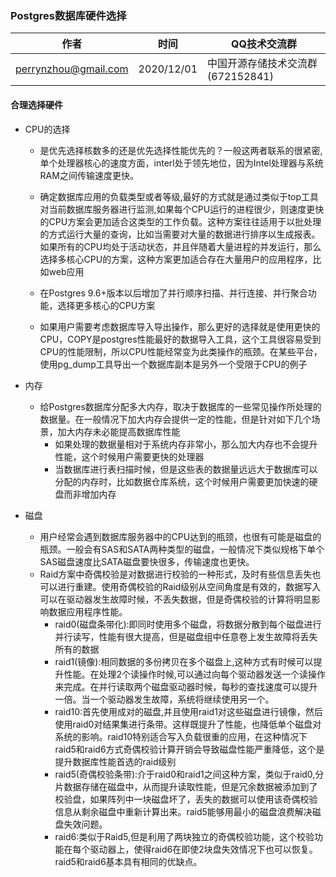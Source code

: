 ### Postgres数据库硬件选择


| 作者 | 时间 |QQ技术交流群 |
| ------ | ------ |------ |
| perrynzhou@gmail.com |2020/12/01 |中国开源存储技术交流群(672152841) |

#### 合理选择硬件

- CPU的选择

  - 是优先选择核数多的还是优先选择性能优先的？一般这两者联系的很紧密,单个处理器核心的速度方面，interl处于领先地位，因为Intel处理器与系统RAM之间传输速度更快。

  - 确定数据库应用的负载类型或者等级,最好的方式就是通过类似于top工具对当前数据库服务器进行监测,如果每个CPU运行的进程很少，则速度更快的CPU方案会更加适合这类型的工作负载。这种方案往往适用于以批处理的方式运行大量的查询，比如当需要对大量的数据进行排序以生成报表。如果所有的CPU均处于活动状态，并且伴随着大量进程的并发运行，那么选择多核心CPU的方案，这种方案更加适合存在大量用户的应用程序，比如web应用

  - 在Postgres 9.6+版本以后增加了并行顺序扫描、并行连接、并行聚合功能，选择更多核心的CPU方案

  - 如果用户需要考虑数据库导入导出操作，那么更好的选择就是使用更快的CPU，COPY是postgres性能最好的数据导入工具，这个工具很容易受到CPU的性能限制，所以CPU性能经常变为此类操作的瓶颈。在某些平台，使用pg_dump工具导出一个数据库副本是另外一个受限于CPU的例子
- 内存
  - 给Postgres数据库分配多大内存，取决于数据库的一些常见操作所处理的数据量。在一般情况下加大内存会提供一定的性能，但是针对如下几个场景，加大内存未必能提高数据库性能
    - 如果处理的数据量相对于系统内存非常小，那么加大内存也不会提升性能，这个时候用户需要更快的处理器
    - 当数据库进行表扫描时候，但是这些表的数据量远远大于数据库可以分配的内存时，比如数据仓库系统，这个时候用户需要更加快速的硬盘而非增加内存
- 磁盘
  - 用户经常会遇到数据库服务器中的CPU达到的瓶颈，也很有可能是磁盘的瓶颈。一般会有SAS和SATA两种类型的磁盘，一般情况下类似规格下单个SAS磁盘速度比SATA磁盘要快很多，传输速度也更快。
  - Raid方案中奇偶校验是对数据进行校验的一种形式，及时有些信息丢失也可以进行重建。使用奇偶校验的Raid级别从空间角度是有效的，数据写入可以在驱动器发生故障时候，不丢失数据，但是奇偶校验的计算将明显影响数据应用程序性能。
    - raid0(磁盘条带化):即同时使用多个磁盘，将数据分散到每个磁盘进行并行读写，性能有很大提高，但是磁盘组中任意卷上发生故障将丢失所有的数据
    - raid1(镜像):相同数据的多份拷贝在多个磁盘上,这种方式有时候可以提升性能。在处理2个读操作时候,可以通过向每个驱动器发送一个读操作来完成。在并行读取两个磁盘驱动器时候，每秒的查找速度可以提升一倍。当一个驱动器发生故障，系统将继续使用另一个。
    - raid10:首先使用成对的磁盘,并且使用raid1对这些磁盘进行镜像，然后使用raid0对结果集进行条带。这样既提升了性能，也降低单个磁盘对系统的影响。raid10特别适合写入负载很重的应用，在这种情况下raid5和raid6方式奇偶校验计算开销会导致磁盘性能严重降低，这个是提升数据库性能首选的raid级别
    - raid5(奇偶校验条带):介于raid0和raid1之间这种方案，类似于raid0,分片数据存储在磁盘中，从而提升读取性能，但是冗余数据被添加到了校验盘，如果阵列中一块磁盘坏了，丢失的数据可以使用该奇偶校验信息从剩余磁盘中重新计算出来。raid5能够用最小的磁盘浪费解决磁盘失效问题。
    - raid6:类似于Raid5,但是利用了两块独立的奇偶校验功能，这个校验功能在每个驱动器上，使得raid6在即使2块盘失效情况下也可以恢复。raid5和raid6基本具有相同的优缺点。

